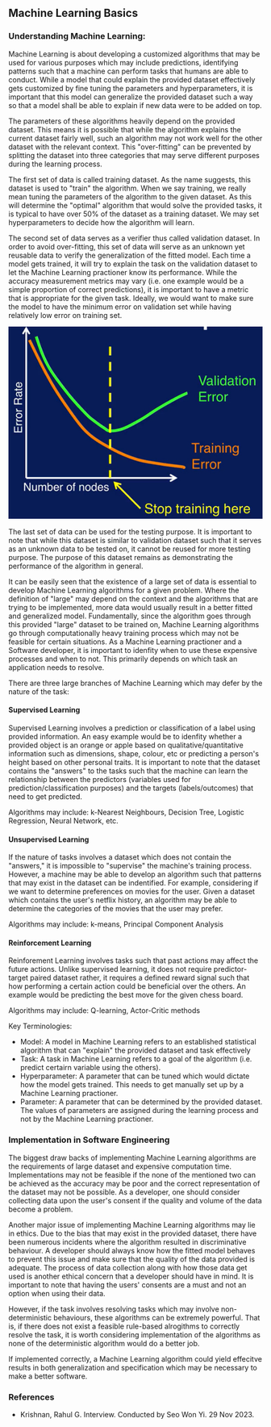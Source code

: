 ## Machine Learning Basics

### Understanding Machine Learning:
Machine Learning is about developing a customized algorithms that may be used for various purposes which may include predictions, identifying patterns such that a machine can perform tasks that humans are able to conduct. While a model that could explain the provided dataset effectively gets customized by fine tuning the parameters and hyperparameters, it is important that this model can generalize the provided dataset such a way so that a model shall be able to explain if new data were to be added on top. 

The parameters of these algorithms heavily depend on the provided dataset. This means it is possible that while the algorithm explains the current dataset fairly well, such an algorithm may not work well for the other dataset with the relevant context. This "over-fitting" can be prevented by splitting the dataset into three categories that may serve different purposes during the learning process.

The first set of data is called training dataset. As the name suggests, this dataset is used to "train" the algorithm. When we say training, we really mean tuning the parameters of the algorithm to the given dataset. As this will determine the "optimal" algorithm that would solve the provided tasks, it is typical to have over 50% of the dataset as a training dataset. We may set hyperparameters to decide how the algorithm will learn.

The second set of data serves as a verifier thus called validation dataset. In order to avoid over-fitting, this set of data will serve as an unknown yet reusable data to verify the generalization of the fitted model. Each time a model gets trained, it will try to explain the task on the validation dataset to let the Machine Learning practioner know its performance. While the accuracy measurement metrics may vary (i.e. one example would be a simple proportion of correct predictions), it is important to have a metric that is appropriate for the given task. Ideally, we would want to make sure the model to have the minimum error on validation set while having relatively low error on training set.

![Image Credit: The Elements of Statistical Learning](example_machine_learning.png?raw=true "Training and Validation")

The last set of data can be used for the testing purpose. It is important to note that while this dataset is similar to validation dataset such that it serves as an unknown data to be tested on, it cannot be reused for more testing purpose. The purpose of this dataset remains as demonstrating the performance of the algorithm in general.

It can be easily seen that the existence of a large set of data is essential to develop Machine Learning algorithms for a given problem. Where the definition of "large" may depend on the context and the algorithms that are trying to be implemented, more data would usually result in a better fitted and generalized model. Fundamentally, since the algorithm goes through this provided "large" dataset to be trained on, Machine Learning algorithms go through computationally heavy training process which may not be feasible for certain situations. As a Machine Learning practioner and a Software developer, it is important to idenfity when to use these expensive processes and when to not. This primarily depends on which task an application needs to resolve.

There are three large branches of Machine Learning which may defer by the nature of the task:

#### Supervised Learning

Supervised Learning involves a prediction or classification of a label using provided information. An easy example would be to idenfity whether a provided object is an orange or apple based on qualitative/quantitative information such as dimensions, shape, colour, etc or predicting a person's height based on other personal traits. It is important to note that the dataset contains the "answers" to the tasks such that the machine can learn the relationship between the predictors (variables used for prediction/classification purposes) and the targets (labels/outcomes) that need to get predicted.

Algorithms may include: k-Nearest Neighbours, Decision Tree, Logistic Regression, Neural Network, etc.

#### Unsupervised Learning

If the nature of tasks involves a dataset which does not contain the "answers," it is impossible to "supervise" the machine's training process. However, a machine may be able to develop an algorithm such that patterns that may exist in the dataset can be indentified. For example, considering if we want to determine preferences on movies for the user. Given a dataset which contains the user's netflix history, an algorithm may be able to determine the categories of the movies that the user may prefer. 

Algorithms may include: k-means, Principal Component Analysis

#### Reinforcement Learning

Reinforement Learning involves tasks such that past actions may affect the future actions. Unlike supervised learning, it does not require predictor-target paired dataset rather, it requires a defined reward signal such that how performing a certain action could be beneficial over the others. An example would be predicting the best move for the given chess board. 

Algorithms may include: Q-learning, Actor-Critic methods

Key Terminologies:
* Model: A model in Machine Learning refers to an established statistical algorithm that can "explain" the provided dataset and task effectively
* Task: A task in Machine Learning refers to a goal of the algorithm (i.e. predict certairn variable using the others).
* Hyperparameter: A parameter that can be tuned which would dictate how the model gets trained. This needs to get manually set up by a Machine Learning practioner.
* Parameter: A parameter that can be determined by the provided dataset. The values of parameters are assigned during the learning process and not by the Machine Learning practioner.


### Implementation in Software Engineering

The biggest draw backs of implementing Machine Learning algorithms are the requirements of large dataset and expensive computation time. Implementations may not be feasible if the none of the mentioned two can be achieved as the accuracy may be poor and the correct representation of the dataset may not be possible. As a developer, one should consider collecting data upon the user's consent if the quality and volume of the data become a problem. 

Another major issue of implementing Machine Learning algorithms may lie in ethics. Due to the bias that may exist in the provided dataset, there have been numerous incidents where the algorithm resulted in discriminative behaviour. A developer should always know how the fitted model behaves to prevent this issue and make sure that the quality of the data provided is adequate. The process of data collection along with how those data get used is another ethical concern that a developer should have in mind. It is important to note that having the users' consents are a must and not an option when using their data.

However, if the task involves resolving tasks which may involve non-deterministic behaviours, these algorithms can be extremely powerful. That is, if there does not exist a feasible rule-based alrogithms to correctly resolve the task, it is worth considering implementation of the algorithms as none of the deterministic algorithm would do a better job.

If implemented correctly, a Machine Learning algorithm could yield effecitve results in both generalization and specification which may be necessary to make a better software.

### References

* Krishnan, Rahul G. Interview. Conducted by Seo Won Yi. 29 Nov 2023.
